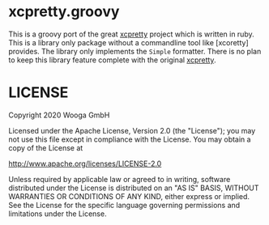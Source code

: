 xcpretty.groovy
===============

This is a groovy port of the great [xcpretty] project which is written in ruby. This is a library only package without a commandline tool like [xcoretty] provides.
The library only implements the `Simple` formatter. There is no plan to keep this library feature complete with the original [xcpretty].


[xcpretty]: https://github.com/xcpretty/xcpretty
 
LICENSE
=======

Copyright 2020 Wooga GmbH

Licensed under the Apache License, Version 2.0 (the "License");
you may not use this file except in compliance with the License.
You may obtain a copy of the License at

<http://www.apache.org/licenses/LICENSE-2.0>

Unless required by applicable law or agreed to in writing, software
distributed under the License is distributed on an "AS IS" BASIS,
WITHOUT WARRANTIES OR CONDITIONS OF ANY KIND, either express or implied.
See the License for the specific language governing permissions and
limitations under the License.
